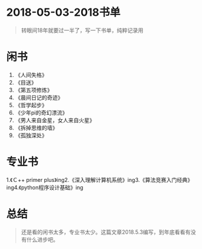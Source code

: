# 2018-05-03-2018书单

> 转眼间18年就要过一半了，写一下书单，纯粹记录用

# **闲书**

1. 《人间失格》
2. 《目送》
3. 《第五项修炼》
4. 《晨间日记的奇迹》
5. 《哲学起步》
6. 《少年pi的奇幻漂流》
7. 《男人来自金星，女人来自火星》
8. 《拆掉思维的墙》
9. 《孤独深处》

# **专业书**

1.《Ｃ++ primer plus》ing2.《深入理解计算机系统》ing3.《算法竞赛入门经典》ing4.《python程序设计基础》ing

# **总结**

> 还是看的闲书太多，专业书太少。这篇文章2018.5.3编写，到年底看看有没有什么进步吧。